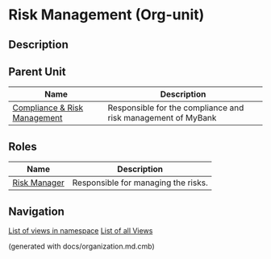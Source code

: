 # Risk Management (Org-unit)
## Description



## Parent Unit
| Name | Description |
|---|---|
| [Compliance & Risk Management](../../mybank/compliance/compliance-unit.md) | Responsible for the compliance and risk management of MyBank |

## Roles
| Name | Description |
|---|---|
| [Risk Manager](../../mybank/compliance/risk-manager.md) | Responsible for managing the risks. |


## Navigation
[List of views in namespace](./views-in-namespace.md)
[List of all Views](../../views.md)

(generated with docs/organization.md.cmb)
